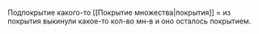 Подпокрытие какого-то [[Покрытие множества|покрытия]] = из покрытия выкинули какое-то кол-во мн-в и оно осталось покрытием.